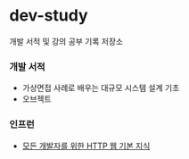 # dev-study
개발 서적 및 강의 공부 기록 저장소


### 개발 서적
- 가상면접 사례로 배우는 대규모 시스템 설계 기초
- 오브젝트

### 인프런
- [모든 개발자를 위한 HTTP 웹 기본 지식](https://www.inflearn.com/course/http-%EC%9B%B9-%EB%84%A4%ED%8A%B8%EC%9B%8C%ED%81%AC/dashboard)


